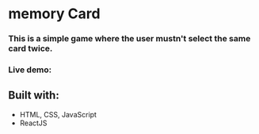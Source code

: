 # memory Card

### This is a simple game where the user mustn't select the same card twice.

### Live demo: 

## Built with:
- HTML, CSS, JavaScript
- ReactJS